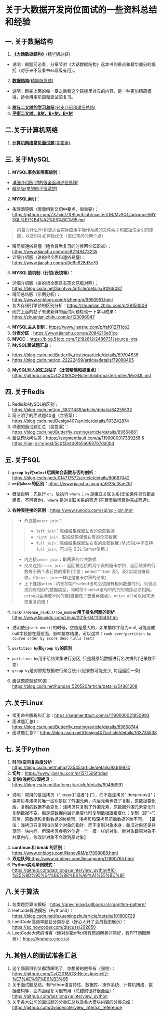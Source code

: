 # 关于大数据开发岗位面试的一些资料总结和经验

## 一. 关于数据结构
1. [**《大话数据结构》**(精华版总结)](https://www.cnblogs.com/anliux/p/10802321.html)
* 说明：刷题前必看，分章节对《大话数据结构》这本书的重点和精华部分的概括（对于来不及看书er超级有用）。
2. [**数据结构**(精简版总结)](https://github.com/Jack-Lee-Hiter/AlgorithmsByPython/blob/master/%E6%95%B0%E6%8D%AE%E7%BB%93%E6%9E%84.md)
* 说明：刷完上面的每一章之后看这个链接里对应的内容，是一种更加精简概括，适合用来巩固和面试前复习。
3. [**树与二叉树的学习总结**(分支介绍和详细总结)](https://blog.csdn.net/zhaoyun_zzz/article/details/88393380)  
4. [**平衡二叉树、B树、B+树、B\*树**](https://zhuanlan.zhihu.com/p/27700617)

## 二.关于计算机网络
1. [**计算机网络常见面试题**(含答案)](https://krahets.gitee.io/views/computer-network/2019-09-18-post-computer-network-interview.html#osi%E4%B8%83%E5%B1%82%E6%A8%A1%E5%9E%8B%E3%80%81tcp-ip%E5%9B%9B%E5%B1%82%E6%A8%A1%E5%9E%8B%E3%80%81%E4%BA%94%E5%B1%82%E5%8D%8F%E8%AE%AE). 

## 三. 关于MySQL
1. **MYSQL事务和隔离级别**：
* [详细介绍版(讲的很全面和通俗易懂)](https://zhuanlan.zhihu.com/p/117476959)
* [精简版(举的例子很清楚)](https://www.cnblogs.com/wyaokai/p/10921323.html)
2. **MYSQL索引**：
* 条理清楚版（面面俱到又切中要点，很重要）：https://github.com/ZXZxin/ZXBlog/blob/master/DB/MySQL/advance/MYSQL%E7%B4%A2%E5%BC%95.md
>内含为什么B+树更适合实际应用中操作系统的文件索引和数据库索引的原因，以及SQL如何做优化（面试常问的两个点）
* 精简版通俗易懂（适合最后复习的时候回忆知识点）：https://www.jianshu.com/p/c82148473235
* 详细介绍版（讲的很全面和通俗易懂）：https://www.jianshu.com/p/0d6c828d3c70
3. **MYSQL锁机制（行锁/表锁等）**：
* 详细介绍版（讲的很全面且有英文原版对照）：https://blog.csdn.net/Saintyyu/article/details/91269087
* 精简总结版（带例分析）：https://www.cnblogs.com/rjzheng/p/9950951.html
* 各大存储引擎锁的区别分析：https://zhuanlan.zhihu.com/p/29150809
* 刷完上面的帖子来波新鲜的面试问题检验一下学习成果：https://zhuanlan.zhihu.com/p/123096947
4. **MYSQL主从复制**：https://www.jianshu.com/p/faf0127f1cb2
5. **分表分区**：https://www.jianshu.com/p/2084216e81ce
6. **MVCC**：https://blog.51cto.com/12182612/2486731?source=dra
7. **MySQL面试题汇总**：
* https://blog.csdn.net/Butterfly_resting/article/details/89704636
* https://blog.csdn.net/qq_22222499/article/details/79060495
8. **MySQL别人的汇总贴子（比较精简和抓重点）**：https://github.com/CyC2018/CS-Notes/blob/master/notes/MySQL.md

## 四. 关于Redis
1. Redis和MySQL的区别：https://blog.csdn.net/qq_38311489/article/details/84255532
2. 简洁明了的面试题40道（含答案）：https://blog.csdn.net/Design407/article/details/103242874
3. 详细的面试题汇总（含答案）：https://blog.csdn.net/Butterfly_resting/article/details/89668661
4. 面试题快问快答：https://segmentfault.com/a/1190000017339258 & https://juejin.im/post/5cb13b4d6fb9a0687b7dd0bd

## 五. 关于SQL
1. **`group by`时`select`后跟聚合函数与否的剖析**：https://blog.csdn.net/u014717572/article/details/80687042
2. **`on`和`where`的区别**：https://www.jianshu.com/p/d923cf8ae25f
* 概括说明：先执行 `on`，后执行 `where`；`on` 是建立关联关系(无论条件真假都会建表，不辨真伪)，`where` 是对关联关系的筛选 (在建表后辨真伪完成筛选)。
3. **各种表连接的区别**：https://www.runoob.com/sql/sql-join.html
>* 外连接`outer join`：
>>* `left join`：联结结果保留左表的全部数据
>>* `right join`：联结结果保留右表的全部数据
>>* `full join`：联结结果保留左右表的全部数据 (MySQL中不支持`full join`，可以在 SQL Server使用。)
>* 内连接`inner join`：取两表的公共数据 
>* 交叉连接`cross join`：返回被连接的两个表的笛卡尔积，返回结果的行数等于两个表行数的乘积(注意：select * from 表1，表2实现自身级联，和`cross join`一样也是笛卡尔积的结果) 
>* 上下连接`union`：内部的每个select语句必须拥有相同数量的列，列也必须拥有相似的数据类型，同时每个select语句中的列的顺序必须相同。`union`只会选取不同的值(直接做了去重再连表)。`union all`可以用来选取重复的值！ 
4. **`rank()/dense_rank()/row_number`用于排名问题的剖析**：https://www.linuxidc.com/Linux/2015-04/116349.htm
* 说明使用`rank over()`的时候，空值是最大的，如果排序字段为null, 可能造成null字段排在最前面，影响排序结果。可以这样：`rank over(partition by course order by score desc nulls last)`
5. **`partition by`和`group by`的区别**
* `partition by`用于给结果集进行分区, 只是将原始数据进行名次排列(记录数不变)
* `group by`是对原始数据进行聚合统计(记录数可能变少, 每组返回一条)
6. 面试题原型题50道：https://blog.csdn.net/hundan_520520/article/details/54881208

## 六.关于Linux
* 常用命令解析和汇总：https://segmentfault.com/a/1190000021950993
* 面试题汇总1：https://blog.csdn.net/Butterfly_resting/article/details/89668744
* 面试题汇总2：https://blog.csdn.net/Design407/article/details/103735538


## 七. 关于Python
1. **时间/空间复杂度分析**：https://blog.csdn.net/haha223545/article/details/93619874
2. **切片**：https://www.jianshu.com/p/15715d6f4dad
3. **复制/浅拷贝/深拷贝**：https://blog.csdn.net/bufengzj/article/details/90486991
* 说明：常用的是浅拷贝（".copy()"或者"[:]"），而不是深拷贝".deepcopy()"；深拷贝与浅拷贝唯一区别是除了外围元素，内层元素也做了复制，原数据变化后，复制的数据不会变化；浅拷贝只复制了外围元素，原数据外围元素变化时复制数据不变，但是原数据内层元素变化时复制数据跟着变化；复制（即"="）前后，原数据和复制数据的id相同，浅拷贝和深拷贝前后数据的id不同。
【备注：浅拷贝只复制指向某个对象的指针，而不复制对象本身，新旧对象还是共享同一块内存。但深拷贝会另外创造一个一模一样的对象，新对象跟原对象不共享内存，修改新对象不会改到原对象】
4. **continue 和 break 的区别**：https://www.cnblogs.com/NancyRM/p/7998088.html
5. **双边队列**https://www.cnblogs.com/lincappu/p/12890765.html
6. **Python实现单例模式**：https://github.com/taizilongxu/interview_python#16-%E5%8D%95%E4%BE%8B%E6%A8%A1%E5%BC%8F

## 八.关于算法
1. 各类题型算法模板：https://greyireland.gitbook.io/algorithm-pattern/
2. leetcode算法模板（Python3）：https://blog.csdn.net/fuxuemingzhu/article/details/101900729
3. LeetCode高频率题目分类标记（好心人开了会员截图展示）：https://ac.nowcoder.com/discuss/292850
4. LeetCode大佬的博客（他对剑指offer所有题的解析非常好，有PPT动图解析）：https://krahets.gitee.io/

## 九.其他人的面试准备汇总
1. 这个面面俱到又都清晰明了，你想要的他都有（强推）：https://github.com/CyC2018/CS-Notes#pencil2-%E7%AE%97%E6%B3%95
2. 关于面试题总结，有Python语言特性、数据库、操作系统、计算机网络、数据结构等，面向面经复习很有用（总结的很好很全面）：https://github.com/taizilongxu/interview_python
3. 关于各大公司的面试题的分类汇总以及各大模块内容的分类总结：https://github.com/0voice/interview_internal_reference


